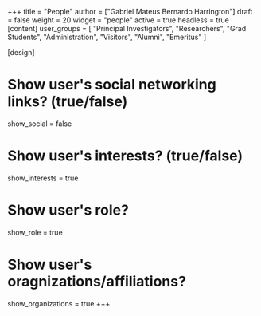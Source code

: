 +++
title = "People"
author = ["Gabriel Mateus Bernardo Harrington"]
draft = false
weight = 20
widget = "people"
active = true
headless = true
[content]
user_groups = [
  "Principal Investigators",
  "Researchers",
  "Grad Students",
  "Administration",
  "Visitors",
  "Alumni",
  "Emeritus"
]

[design]
# Show user's social networking links? (true/false)
show_social = false
# Show user's interests? (true/false)
show_interests = true
# Show user's role?
show_role = true
# Show user's oragnizations/affiliations?
show_organizations = true
+++
